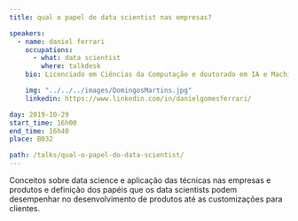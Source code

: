 ```yaml
---
title: qual o papel do data scientist nas empresas?

speakers:
  - name: daniel ferrari
    occupations:
      - what: data scientist
        where: talkdesk
    bio: Licenciado em Ciências da Computação e doutorado em IA e Machine Learning. Atuando como researcher publicou um livro e diversos artigos em parceria com laboratórios de Computação e Biologia. Como Engenheiro de Software, contribuiu no desenvolvimento de um sistema de planeamento de recurso corporativo (ERP). Como Data Scientist, combina a sua experiência como engenheiro e researcher para desenvolver pipelines completos desde a extração e manipulação de dados até a distribuição em produção de modelos de Machine Learning.

    img: "../../../images/DomingosMartins.jpg"
    linkedin: https://www.linkedin.com/in/danielgomesferrari/

day: 2019-10-29
start_time: 16h00
end_time: 16h40
place: B032

path: /talks/qual-o-papel-do-data-scientist/
---
```


Conceitos sobre data science e aplicação das técnicas nas empresas e produtos e definição dos papéis que os data scientists podem desempenhar no desenvolvimento de produtos até as customizações para clientes.

